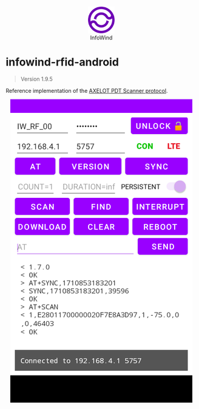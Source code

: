 <p align="center"><a href="https://info-wind.ru/"><img width="70" src="./infowind.svg"></a><br>InfoWind</p>

# infowind-rfid-android
> Version 1.9.5

Reference implementation of the [AXELOT PDT Scanner protocol](https://github.com/info-wind/infowind-rfid-android/blob/main/PROTOCOL.md).

<p align="center"><img height="800px" src="./screenshot.png"></p>

